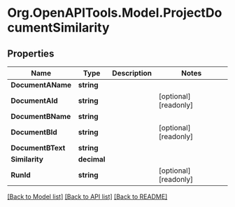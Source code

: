 
# Org.OpenAPITools.Model.ProjectDocumentSimilarity

## Properties

Name | Type | Description | Notes
------------ | ------------- | ------------- | -------------
**DocumentAName** | **string** |  | 
**DocumentAId** | **string** |  | [optional] [readonly] 
**DocumentBName** | **string** |  | 
**DocumentBId** | **string** |  | [optional] [readonly] 
**DocumentBText** | **string** |  | 
**Similarity** | **decimal** |  | 
**RunId** | **string** |  | [optional] [readonly] 

[[Back to Model list]](../README.md#documentation-for-models)
[[Back to API list]](../README.md#documentation-for-api-endpoints)
[[Back to README]](../README.md)

